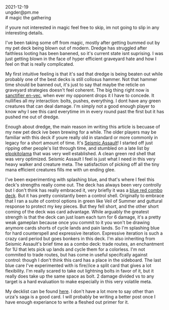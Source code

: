 <div class="metadata data">2021-12-19</div>
<div class="metadata author">ungder@pm.me</div>
# magic the gathering

if youre not interested in magic feel free to skip, im not going to slip in any interesting details.

I've been taking some off from magic, mostly after getting bummed out by my pet deck being blown out of modern. Dredge has struggled after faithless looting has been banened, so it's current state isnt suprising. I was just getting blown in the face of hyper efficient graveyard hate and how I feel on that is really complicated. 

My first intuitive feeling is that it's sad that dredge is being beaten out while probably one of the best decks is still collosus hammer. Not that hammer time should be banned out, it's just to say that maybe the reticle on graveyard strategies doesn't feel coherent. The big thing right now is [sanctifier en-vec](https://scryfall.com/card/mh2/27/sanctifier-en-vec), when ever my opponent drops it I have to concede. It nullifies all my interaction: bolts, pushes, everything. I dont have any green creatures that can deal damage. I'm simply not a good enough player to know why I see this card everytime im in every round past the first but it has pushed me out of dredge.

Enough about dredge, the main reason im writing this article is becuase of my new pet deck ive been brewing for a while. The older players may be familiar with this deck if youre really old in standard or more commonly in legacy for a short amount of time. It's [Seismic Assault](https://scryfall.com/card/uma/146/seismic-assault)! I started off just ripping other people's list through time, and stumbled on a late list by [elpokitolama](https://tappedout.net/mtg-decks/wrennsixual-assault/) that was very well established. A clean green red shell that was very optimized. Seismic Assault I feel is just what I need in this very heavy walker and creature meta. The satisfaction of picking off all the tiny mana efficient creatures fills me with un ending glee.

I've been experimenting with splashing blue, and that's where I feel this deck's strengths really come out. The deck has always been very controlly but I don't think has really embraced it, very briefly it was a [blue red combo deck](https://www.mtggoldfish.com/articles/budget-magic-77-46-tix-42-land-swan-hunt-modern). But it has pretty conistantly been a control shell. Originally to embrace that I ran a suite of control options in green like Veil of Summer and guttural response to protect my key pieces. But they fell short, and the other short coming of the deck was card advantage. While arguably the greatest strength is that the deck can just loam each turn for 6 damage, it's a pretty weak gameplan because once you commit to it you won't be drawing anymore cards shorts of cycle lands and pain lands. So I'm splashing blue for hard counterspell and expressive iteration. Expressive iteration is such a crazy card period but goes bonkers in this deck. I'm also inheriting from Seismic Assault's brief time as a combo deck: trade routes, an enchantment for 1U that lets pick up lands and cycle them for a colorless. I'm not commited to trade routes, but has come in useful specifcally against control: though I don't think this card has a place in the sideboard. The last blue care I've experimented with is fire//ice a split card that gives a lot flexibility. I'm really scared to take out lightning bolts in favor of it, but it really does take up the same space as bolt. 2 damage divided vs to any target is a hard evaluation to make especially in this very volatile meta.

My decklist can be found [here](https://deckstats.net/decks/142704/2360974-urg-loamcontrol). I don't have a lot more to say other than urza's saga is a good card. I will probably be writing a better post once I have enough experiance to write a fleshed out primer for it.
